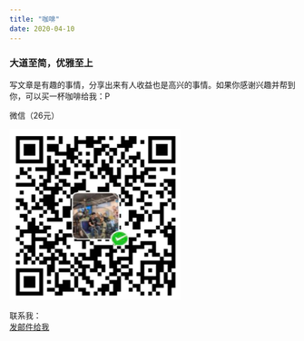 ```yaml
---
title: "咖啡"
date: 2020-04-10
---
```


### 大道至简，优雅至上

写文章是有趣的事情，分享出来有人收益也是高兴的事情。如果你感谢兴趣并帮到你，可以买一杯咖啡给我：P  
  
微信（26元）

<img src="/wechatpay.png" width = "60%" />


联系我：  
<a href="mailto:kmnemon@outlook.com">发邮件给我</a>